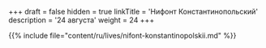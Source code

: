 +++
draft = false
hidden = true
linkTitle = 'Нифонт Константинопольский'
description = '24 августа'
weight = 24
+++

{{% include file="content/ru/lives/nifont-konstantinopolskii.md" %}}
